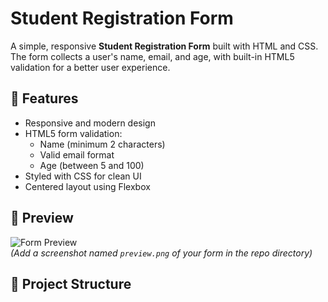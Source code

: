 # Student Registration Form

A simple, responsive **Student Registration Form** built with HTML and CSS. The form collects a user's name, email, and age, with built-in HTML5 validation for a better user experience.

## 🚀 Features

- Responsive and modern design
- HTML5 form validation:
  - Name (minimum 2 characters)
  - Valid email format
  - Age (between 5 and 100)
- Styled with CSS for clean UI
- Centered layout using Flexbox

## 📸 Preview

![Form Preview](<img width="1302" height="881" alt="BankingUI" src="https://github.com/user-attachments/assets/aa790c53-17ed-46a0-8bab-0e6760b727e4" />
)  
*(Add a screenshot named `preview.png` of your form in the repo directory)*

## 📂 Project Structure

